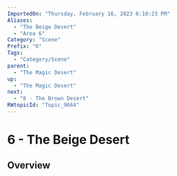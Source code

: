 ```yaml
---
ImportedOn: "Thursday, February 16, 2023 6:10:23 PM"
Aliases:
  - "The Beige Desert"
  - "Area 6"
Category: "Scene"
Prefix: "6"
Tags:
  - "Category/Scene"
parent:
  - "The Magic Desert"
up:
  - "The Magic Desert"
next:
  - "8 - The Brown Desert"
RWtopicId: "Topic_9664"
---
```

# 6 - The Beige Desert
## Overview

